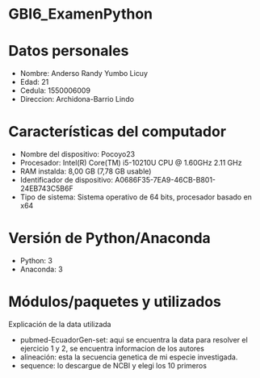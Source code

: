 # GBI6_ExamenPython

# Datos personales
- Nombre: Anderso Randy Yumbo Licuy
- Edad: 21
- Cedula: 1550006009
- Direccion: Archidona-Barrio Lindo
# Características del computador
- Nombre del dispositivo: Pocoyo23
- Procesador:  Intel(R) Core(TM) i5-10210U CPU @ 1.60GHz   2.11 GHz
- RAM instalda: 8,00 GB (7,78 GB usable)
- Identificador de dispositivo: A0686F35-7EA9-46CB-B801-24EB743C5B6F
- Tipo de sistema: Sistema operativo de 64 bits, procesador basado en x64 
 

# Versión de Python/Anaconda
- Python: 3
- Anaconda: 3
# Módulos/paquetes y utilizados
Explicación de la data utilizada
- pubmed-EcuadorGen-set: aqui se encuentra la data para resolver el ejercicio 1 y 2, se encuentra informacion de los autores 
- alineación: esta la secuencia genetica de mi especie investigada.
- sequence: lo descargue de NCBI y elegi los 10 primeros

